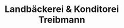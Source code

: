 ---
title: "Landbäckerei & Konditorei Treibmann"
url: /gera/landbaeckerei-und-konditorei-treibmann/
shop: Bäckerei
---
